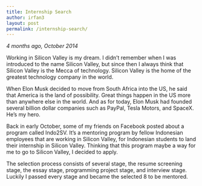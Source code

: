 ```yaml
---
title: Internship Search
author: irfan3
layout: post
permalink: /internship-search/
---
```

*4 months ago, October 2014*

Working in Silicon Valley is my dream. I didn&#8217;t remember when I was introduced to the name Silicon Valley, but since then I always think that Silicon Valley is the Mecca of technology. Silicon Valley is the home of the greatest technology company in the world.

When Elon Musk decided to move from South Africa into the US, he said that America is the land of possibility. Great things happen in the US more than anywhere else in the world. And as for today, Elon Musk had founded several billion dollar companies such as PayPal, Tesla Motors, and SpaceX. He&#8217;s my hero.

Back in early October, some of my friends on Facebook posted about a program called Indo2SV. It&#8217;s a mentoring program by fellow Indonesian employees that are working in Silicon Valley, for Indonesian students to land their internship in Silicon Valley. Thinking that this program maybe a way for me to go to Silicon Valley, I decided to apply.

The selection process consists of several stage, the resume screening stage, the essay stage, programming project stage, and interview stage. Luckily I passed every stage and became the selected 8 to be mentored.